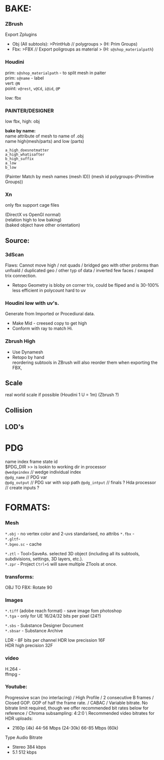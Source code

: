 

# BAKE:

### ZBrush
Export Zplugins
- Obj (All subtools): >PrintHub // polygroups > (H: Prim Groups)  
- Fbx: >FBX // Export poligroups as material > (H: `s@shop_materialpath`)  

### Houdini
prim: `s@shop_materialpath` - to split mesh in paiter  
prim: `s@name` - label  
vert: `@N`    
point: `v@rest`, `v@Cd`, `i@id`, `@P`    

low: fbx

### PAINTER/DESIGNER  
low fbx, high: obj   
   
**bake by name:**    
name attribute of mesh  to name of .obj    
name high(mesh/parts) and low (parts) 
```
a_high_doesnotmatter  
a_high_whatisafter   
b_high_suffix 
a_low  
b_low 
``` 
(Painter Match by mesh names (mesh ID)) 
(mesh id polygroups-(Primitive Groups))

### Xn
only fbx support cage files 

(DirectX vs OpenGl normal)    
(relation high to low baking)  
(baked object have other orientation)   


## Source:  
  
### 3dScan   
Flaws: Cannot move high / not quads / bridged geo with other probrms than unfoald / duplicated geo / other typ of data / inverted few faces / swaped trix connection.   
- Retopo Geometry is bloby on corner trix, could be fliped and is 30-100% less efficient in polycount hard to uv  
  
### Houdini low with uv's.   
Generate from Imported or Procediural data.  
- Make Mid -  creesed copy to get high  
- Conform with ray to match Hi.  
 
### Zbrush High  
- Use Dynamesh  
- Retopo by hand  
reordering subtools in ZBrush will also reorder them when exporting the FBX,

## Scale   
real world scale if possible  (Houdini 1 U = 1m) (Zbrush ?)

## Collision  

## LOD's  


# PDG
name index frame state id   
$PDG_DIR >> is lookin to working dir in processor  
`@wedgeindex` // wedge individual index  
`@pdg_name` // PDG var  
`@pdg_output` // PDG var with sop path 
`@pdg_intput` // finals ?
Hda processor // create inputs ?   


# FORMATS:   
### Mesh  
`*.obj` - no vertex color and 2-uvs standarised, no attribs
`*.fbx` -  
`*.gltf`-   
`*.bgeo.sc` - cache  

`*.ztl` - Tool>SaveAs. selected 3D object (including all its subtools, subdivisions, settings, 3D layers, etc.).  
`*.zpr` - Project `Ctrl+S` will save multiple ZTools at once.  

### transforms:
OBJ TO FBX: Rotate 90

### Images   
`*.tiff` (adobe reach format) - save image fom photoshop  
`*.tga` - only for UE  16/24/32 bits per pixel (24?)  

`*.sbs` - Substance Designer Document  
`*.sbsar` - Substance Archive  

LDR - 8F  bits per channel
HDR low precission 16F   
HDR high precision 32F  

### video
H.264 -  
ffmpg -  

### Youtube: 
Progressive scan (no interlacing) / High Profile / 2 consecutive B frames /  Closed GOP. GOP of half the frame rate. / CABAC  /  Variable bitrate. No bitrate limit required, though we offer recommended bit rates below for reference /  Chroma subsampling: 4:2:0 \ Recommended video bitrates for HDR uploads:
- 2160p (4k)	44-56 Mbps (24-30k)	66-85 Mbps (60k)  

Type	Audio Bitrate  
- Stereo	384 kbps  
- 5.1	512 kbps  
